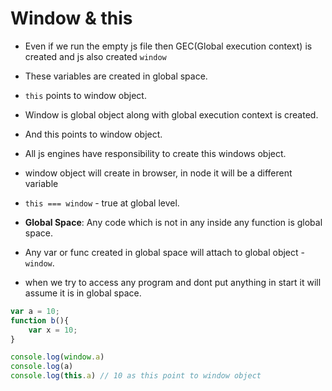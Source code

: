 # Window & this

* Even if we run the empty js file then GEC(Global execution context) is created and js also created `window`
* These variables are created in global space. 
* `this` points to window object.
* Window is global object along with global execution context is created. 
* And this points to window object.
* All js engines have responsibility to create this windows object.
* window object will create in browser, in node it will be a different variable
* `this === window` - true at global level.

* **Global Space**: Any code which is not in any inside any function is global space.
* Any var or func created in global space will attach to global object - `window`. 
* when we try to access any program and dont put anything in start it will assume it is in global space.
```js
var a = 10;
function b(){
    var x = 10;
}

console.log(window.a)
console.log(a)
console.log(this.a) // 10 as this point to window object
```